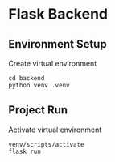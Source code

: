 # Flask Backend

## Environment Setup
Create virtual environment
```
cd backend
python venv .venv
```

## Project Run
Activate virtual environment
```
venv/scripts/activate
flask run
```